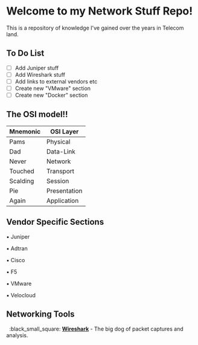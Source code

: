 # Welcome to my Network Stuff Repo!
This is a repository of knowledge I've gained over the years in Telecom land.


## To Do List

- [ ] Add Juniper stuff
- [ ] Add Wireshark stuff
- [ ] Add links to external vendors etc
- [ ] Create new "VMware" section
- [ ] Create new "Docker" section

## The OSI model!! 
| Mnemonic | OSI Layer    |
|----------|--------------|
| Pams     | Physical     |
| Dad      | Data-Link    |
| Never    | Network      |
| Touched  | Transport    |
| Scalding | Session      |
| Pie      | Presentation |
| Again    | Application  |


## Vendor Specific Sections

:black_small_square: Juniper

:black_small_square: Adtran

:black_small_square: Cisco

:black_small_square: F5

:black_small_square: VMware

:black_small_square: Velocloud

## Networking Tools
<p>
	&nbsp;&nbsp;:black_small_square: <a href="https://www.wireshark.org/"><b>Wireshark</b></a> - The big dog of packet captures and analysis.<br>
</p>